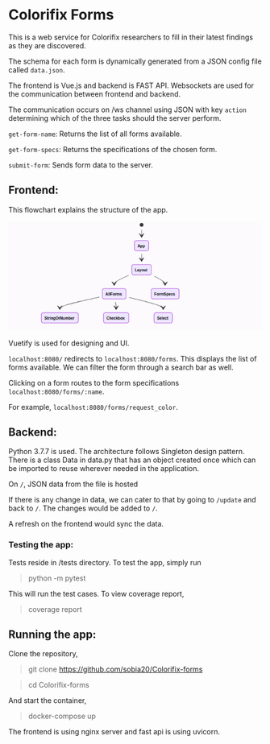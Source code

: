 # Colorifix Forms

This is a web service for Colorifix researchers to fill in their latest findings as they are discovered.

The schema for each form is dynamically generated from a JSON config file called `data.json`.

The frontend is Vue.js and backend is FAST API. Websockets are used for the communication between frontend and backend.

The communication occurs on /ws channel using JSON with key `action` determining which of the three tasks should the server perform.

`get-form-name`: Returns the list of all forms available.

`get-form-specs`: Returns the specifications of the chosen form.

`submit-form`: Sends form data to the server.

## Frontend:

This flowchart explains the structure of the app.

![alt text](https://github.com/sobia20/Colorifix-forms/blob/main/readme.png)

Vuetify is used for designing and UI.

`localhost:8080/` redirects to `localhost:8080/forms`.
This displays the list of forms available.
We can filter the form through a search bar as well.

Clicking on a form routes to the form specifications `localhost:8080/forms/:name`.

For example, `localhost:8080/forms/request_color`.


## Backend:

Python 3.7.7 is used. The architecture follows Singleton design pattern.
There is a class Data in data.py that has an object created once which can be imported to reuse wherever needed in the application.

On `/`, JSON data from the file is hosted

If there is any change in data, we can cater to that by going to `/update` and back to `/`. The changes would be added to `/`.

A refresh on the frontend would sync the data.

### Testing the app:

Tests reside in /tests directory. 
To test the app, simply run 

> python -m pytest

This will run the test cases. To view coverage report, 

> coverage report

## Running the app:

Clone the repository,

>git clone https://github.com/sobia20/Colorifix-forms

>cd Colorifix-forms

And start the container,

>docker-compose up

 The frontend is using nginx server and fast api is using uvicorn. 
